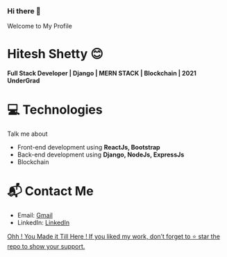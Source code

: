 ### Hi there 👋
Welcome to My Profile

# Hitesh Shetty 😊

<b>Full Stack Developer | Django | MERN STACK | Blockchain | 2021 UnderGrad</b>

# 💻 Technologies
 Talk me about
 - Front-end development using <b>ReactJs, Bootstrap</b>
 - Back-end development using <b>Django, NodeJs, ExpressJs </b>
 - Blockchain
 
# 📬 Contact Me
  - Email: <a href = "mailto: hitesh.shetty2011@gmail.com">Gmail</a>
  - LinkedIn: <a href='https://www.linkedin.com/in/hitesh-shetty2011/' target="_blank">LinkedIn</a>

<a href='https://github.com/domain69?tab=repositories' target="_blank">Ohh ! You Made it Till Here ! If you liked my work, don’t forget to ⭐ star the repo to show your support.</a>

<!--
**domain69/domain69** is a ✨ _special_ ✨ repository because its `README.md` (this file) appears on your GitHub profile.

Here are some ideas to get you started:

- 🔭 I’m currently working on ...
- 🌱 I’m currently learning ...
- 👯 I’m looking to collaborate on ...
- 🤔 I’m looking for help with ...
- 💬 Ask me about ...
- 📫 How to reach me: ...
- 😄 Pronouns: ...
- ⚡ Fun fact: ...
-->
